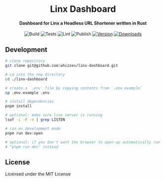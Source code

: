 <div>
  <h1 align="center">Linx Dashboard</h1>
  <h4 align="center">
    Dashboard for Linx a Headless URL Shortener written in Rust
  </h4>
</div>

<div align="center">

![Build](https://github.com/whizzes/linx-dashboard/workflows/build/badge.svg)
![Tests](https://github.com/whizzes/linx-dashboard/workflows/test/badge.svg)
![Lint](https://github.com/whizzes/linx-dashboard/workflows/lint/badge.svg)
![Publish](https://github.com/whizzes/linx-dashboard/workflows/publish/badge.svg)
[![Version](https://img.shields.io/npm/v/@whizzes/linx-dashboard.svg?style=flat)](https://www.npmjs.com/package/@whizzes/linx-dashboard)
[![Downloads](https://img.shields.io/npm/dm/@whizzes/linx-dashboard.svg?style=flat)](https://www.npmjs.com/package/@whizzes/linx-dashboard)

</div>

## Development

```bash
# clone repository
git clone git@github.com:whizzes/linx-dashboard.git

# cd into the new directory
cd ./linx-dashboard

# create a `.env` file by copying contents from `.env.example`
cp .env.example .env

# install dependencies
pnpm install

# optional: make sure linx server is running
lsof -i -P -n | grep LISTEN

# run on development mode
pnpm run dev:open

# optional: if you don't want the browser to open-up automatically run
# "pnpm run dev" instead
```

## License

Licensed under the MIT License
